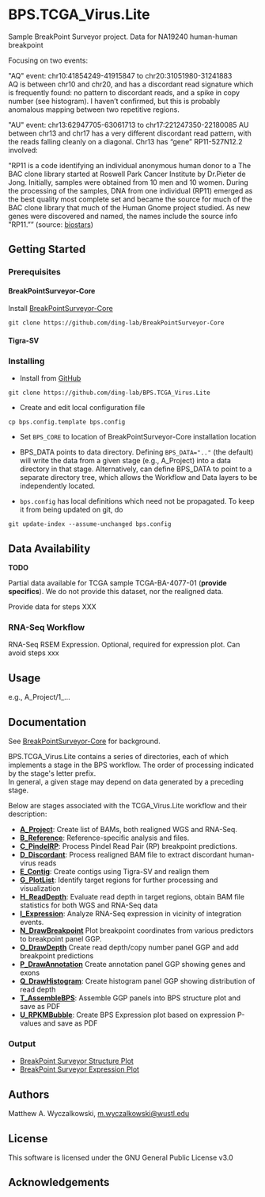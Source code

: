 # BPS.TCGA_Virus.Lite 
Sample BreakPoint Surveyor project.  Data for NA19240 human-human breakpoint

Focusing on two events:

"AQ" event: chr10:41854249-41915847	to chr20:31051980-31241883	
AQ is between chr10 and chr20, and has a discordant read signature which is frequently found: no pattern to discordant reads, and a spike in copy number (see histogram).  I haven’t confirmed, but this is probably anomalous mapping between two repetitive regions.

"AU" event: chr13:62947705-63061713	to chr17:221247350-22180085	
AU between chr13 and chr17 has a very different discordant read pattern, with the reads falling cleanly on a diagonal.  Chr13 has “gene” RP11-527N12.2 involved:

"RP11 is a code identifying an individual anonymous human donor to a The BAC
clone library started at Roswell Park Cancer Institute by Dr.Pieter de Jong.
Initially, samples were obtained from 10 men and 10 women. During the
processing of the samples, DNA from one individual (RP11) emerged as the best
quality most complete set and became the source for much of the BAC clone
library that much of the Human Gnome project studied. As new genes were
discovered and named, the names include the source info "RP11.”” (source:
[biostars](https://www.biostars.org/p/51456/))



## Getting Started
### Prerequisites

#### BreakPointSurveyor-Core
Install [BreakPointSurveyor-Core](https://github.com/ding-lab/BreakPointSurveyor-Core)

```git clone https://github.com/ding-lab/BreakPointSurveyor-Core```

#### Tigra-SV

### Installing
* Install from [GitHub](https://github.com/)

```
git clone https://github.com/ding-lab/BPS.TCGA_Virus.Lite
```

* Create and edit local configuration file

```cp bps.config.template bps.config```
  * Set `BPS_CORE` to location of BreakPointSurveyor-Core installation location
  * BPS_DATA points to data directory.  Defining `BPS_DATA=".."` (the default)
    will write the data from a given stage (e.g., A_Project) into a data directory 
    in that stage.  Alternatively, can define BPS_DATA to point to a separate directory 
    tree, which allows the Workflow and Data layers to be independently located.

* `bps.config` has local definitions which need not be propagated.  To keep it
  from being updated on git, do

```git update-index --assume-unchanged bps.config```


## Data Availability


**TODO**

Partial data available for TCGA sample TCGA-BA-4077-01 (**provide specifics**).  We do not
provide this dataset, nor the realigned data.

Provide data for steps XXX

### RNA-Seq Workflow
RNA-Seq RSEM Expression.  Optional, required for expression plot.  Can avoid steps xxx

## Usage
e.g., A_Project/1_...


## Documentation

See [BreakPointSurveyor-Core](https://github.com/ding-lab/BreakPointSurveyor-Core/README.md) 
for background.


BPS.TCGA_Virus.Lite contains a series of directories, each of which implements
a stage in the BPS workflow. The order of processing indicated by the stage's letter prefix.  
In general, a given stage may depend on data generated by a preceding stage.

Below are stages associated with the TCGA_Virus.Lite workflow and their description:

* **[A_Project](A_Project/README.md)**: Create list of BAMs, both realigned WGS and RNA-Seq.
* **[B_Reference](B_Reference/README.md)**: Reference-specific analysis and files.
* **[C_PindelRP](C_PindelRP/README.md)**: Process Pindel Read Pair (RP) breakpoint predictions.
* **[D_Discordant](D_Discordant/README.md)**: Process realigned BAM file to extract discordant human-virus reads
* **[E_Contig](E_Contig/README.md)**: Create contigs using Tigra-SV and realign them
* **[G_PlotList](G_PlotList/README.md)**: Identify target regions for further processing and visualization
* **[H_ReadDepth](H_ReadDepth/README.md)**: Evaluate read depth in target regions, obtain BAM file statistics for both WGS and RNA-Seq data
* **[I_Expression](I_Expression/README.md)**: Analyze RNA-Seq expression in vicinity of integration events.
* **[N_DrawBreakpoint](N_DrawBreakpoint/README.md)** Plot breakpoint coordinates from various predictors to breakpoint panel GGP.
* **[O_DrawDepth](O_DrawDepth/README.md)** Create read depth/copy number panel GGP and add breakpoint predictions
* **[P_DrawAnnotation](P_DrawAnnotation/README.md)** Create annotation panel GGP showing genes and exons
* **[Q_DrawHistogram](Q_DrawHistogram/README.md)**: Create histogram panel GGP showing distribution of read depth
* **[T_AssembleBPS](T_AssembleBPS/README.md)**: Assemble GGP panels into BPS structure plot and save as PDF
* **[U_RPKMBubble](U_RPKMBubble)**: Create BPS Expression plot based on expression P-values and save as PDF

### Output

* [BreakPoint Surveyor Structure Plot](T_AssembleBPS/plots/TCGA-BA-4077-01B-01D-2268-08.AA.chr14.BreakpointSurvey.pdf)
* [BreakPoint Surveyor Expression Plot](U_RPKMBubble/plots/TCGA-BA-4077-01B-01D-2268-08.AA.chr14.FDR.bubble.pdf)


## Authors
Matthew A. Wyczalkowski, m.wyczalkowski@wustl.edu

## License
This software is licensed under the GNU General Public License v3.0

## Acknowledgements
